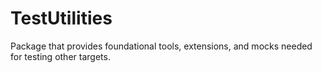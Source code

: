 # TestUtilities

Package that provides foundational tools, extensions, and mocks needed for testing other targets.
